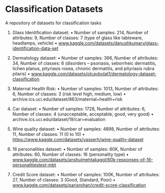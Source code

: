 # Classification Datasets
A repository of datasets for classification tasks

1. Glass Identification dataset:
• Number of samples: 214, Number of attributes: 9, Number of classes: 7 (type of
glass like tableware, headlamps, vehicle)
• www.kaggle.com/datasets/danushkumarv/glass-identification-data-set

2. Dermatology dataset:
• Number of samples: 366, Number of attributes: 34, Number of classes: 6 (disorders
– psoriasis, seborrheic dermatitis, lichen planus, pityriasis rosea, chronic dermatitis,
and pityriasis rubra pilaris)
• www.kaggle.com/datasets/olcaybolat1/dermatology-dataset-classification

3. Maternal Health Risk:
• Number of samples: 1013, Number of attributes: 6, Number of classes: 3 (risk level high, medium, low)
• archive.ics.uci.edu/dataset/863/maternal+health+risk

4. Car dataset:
• Number of samples: 1728, Number of attributes: 6, Number of classes: 4 (unacceptable, acceptable, good, very good)
• archive.ics.uci.edu/dataset/19/car+evaluation

5. Wine quality dataset:
• Number of samples: 4898, Number of attributes: 11, Number of classes: 11 (0 to 10)
• https://www.kaggle.com/datasets/yasserh/wine-quality-dataset

6. 16 personalities dataset:
• Number of samples: 60K, Number of attributes: 60, Number of classes: 16 (personality type)
• www.kaggle.com/datasets/anshulmehtakaggl/60k-responses-of-16-personalitiestest-mbt

7. Credit Score dataset:
• Number of samples: 100K, Number of attributes: 27, Number of classes: 3 (Good,
Standard, Poor)
• www.kaggle.com/datasets/parisrohan/credit-score-classification
